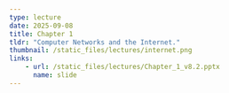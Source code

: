 ```yaml
---
type: lecture
date: 2025-09-08
title: Chapter 1
tldr: "Computer Networks and the Internet."
thumbnail: /static_files/lectures/internet.png
links:
    - url: /static_files/lectures/Chapter_1_v8.2.pptx
      name: slide
---
```

